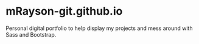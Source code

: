# mRayson-git.github.io
Personal digital portfolio to help display my projects and mess around with Sass and Bootstrap.

